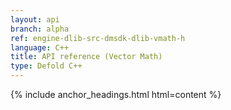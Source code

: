 ```yaml
---
layout: api
branch: alpha
ref: engine-dlib-src-dmsdk-dlib-vmath-h
language: C++
title: API reference (Vector Math)
type: Defold C++
---
```

{% include anchor_headings.html html=content %}